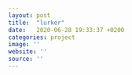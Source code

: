 ```yaml
---
layout: post
title:  "lurker"
date:   2020-06-28 19:33:37 +0200
categories: project
image: ''
website: ''
source: ''
---
```

